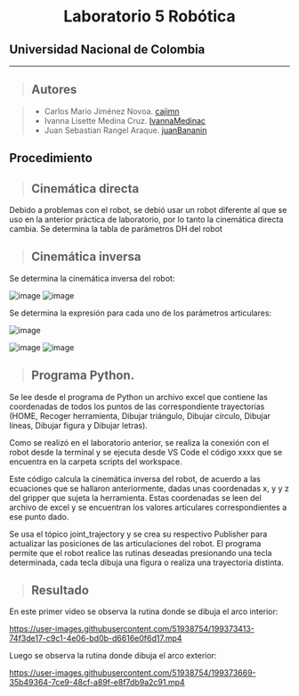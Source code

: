 <h1 align="center"> Laboratorio 5 Robótica </h1>

## Universidad Nacional de Colombia
-------------------------------------------------------------
> ## Autores

  > - Carlos Mario Jiménez Novoa. [cajimn](https://github.com/cajimn)
  > - Ivanna Lisette Medina Cruz. [IvannaMedinac](https://github.com/IvannaMedinaC)
  > - Juan Sebastian Rangel Araque. [juanBananin](https://github.com/juanBananin)


## Procedimiento

> ## Cinemática directa
Debido a problemas con el robot, se debió usar un robot diferente al que se uso en la anterior práctica de laboratorio, por lo tanto la cinemática directa cambia. Se determina la tabla de parámetros DH del robot



> ## Cinemática inversa
Se determina la cinemática inversa del robot:



![image](https://user-images.githubusercontent.com/51938754/199286921-473f9334-708a-4875-b833-a008dd02b2fe.png)
![image](https://user-images.githubusercontent.com/51938754/199299068-8083cb97-0b4f-46a0-8c2c-408d91a1ad80.png)

Se determina la expresión para cada uno de los parámetros articulares:

![image](https://user-images.githubusercontent.com/51938754/199287092-8b832403-7df1-438d-b329-453251a35676.png)

![image](https://user-images.githubusercontent.com/51938754/199299893-32b2221f-c5ea-46e7-9594-eae604f0a85d.png)
![image](https://user-images.githubusercontent.com/51938754/199300026-8efedf23-0846-4c69-ba5a-517c3723f338.png)


> ## Programa Python.

Se lee desde el programa de Python un archivo excel que contiene las coordenadas de todos los puntos de las correspondiente trayectorias (HOME, Recoger herramienta, Dibujar triángulo, Dibujar círculo, Dibujar líneas, Dibujar figura y Dibujar letras).

Como se realizó en el laboratorio anterior, se realiza la conexión con el robot desde la terminal y se ejecuta desde VS Code el código xxxx que se encuentra en la carpeta scripts del workspace.

Este código calcula la cinemática inversa del robot, de acuerdo a las ecuaciones que se hallaron anteriormente, dadas unas coordenadas x, y y z del gripper que sujeta la herramienta. Estas coordenadas se leen del archivo de excel y se encuentran los valores articulares correspondientes a ese punto dado.

Se usa el tópico joint_trajectory y se crea su respectivo Publisher para actualizar las posiciones de las articulaciones del robot. El programa permite que el robot realice las rutinas deseadas presionando una tecla determinada, cada tecla dibuja una figura o realiza una trayectoria distinta. 

> ## Resultado 

En este primer video se observa la rutina donde se dibuja el arco interior:

https://user-images.githubusercontent.com/51938754/199373413-74f3de17-c9c1-4e06-bd0b-d6616e0f6d17.mp4

Luego se observa la rutina donde dibuja el arco exterior:

https://user-images.githubusercontent.com/51938754/199373669-35b49364-7ce9-48cf-a89f-e8f7db9a2c91.mp4







